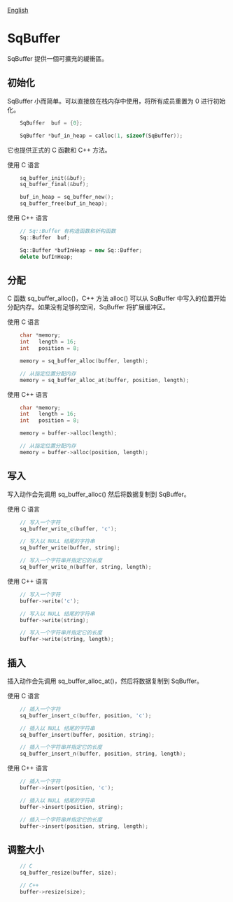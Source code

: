[English](SqBuffer.md)

# SqBuffer

SqBuffer 提供一個可擴充的緩衝區。

## 初始化

SqBuffer 小而简单。可以直接放在栈内存中使用，将所有成员重置为 0 进行初始化。

```c
	SqBuffer  buf = {0};

	SqBuffer *buf_in_heap = calloc(1, sizeof(SqBuffer));
```

它也提供正式的 C 函數和 C++ 方法。  
  
使用 C 语言

```c
	sq_buffer_init(&buf);
	sq_buffer_final(&buf);

	buf_in_heap = sq_buffer_new();
	sq_buffer_free(buf_in_heap);
```

使用 C++ 语言

```c++
	// Sq::Buffer 有构造函数和析构函数
	Sq::Buffer  buf;

	Sq::Buffer *bufInHeap = new Sq::Buffer;
	delete bufInHeap;
```

## 分配

C 函数 sq_buffer_alloc()，C++ 方法 alloc() 可以从 SqBuffer 中写入的位置开始分配内存。如果没有足够的空间，SqBuffer 将扩展缓冲区。  
  
使用 C 语言

```c
	char *memory;
	int   length = 16;
	int   position = 8;

	memory = sq_buffer_alloc(buffer, length);

	// 从指定位置分配内存
	memory = sq_buffer_alloc_at(buffer, position, length);
```

使用 C++ 语言

```c++
	char *memory;
	int   length = 16;
	int   position = 8;

	memory = buffer->alloc(length);

	// 从指定位置分配内存
	memory = buffer->alloc(position, length);
```

## 写入

写入动作会先调用 sq_buffer_alloc() 然后将数据复制到 SqBuffer。  
  
使用 C 语言

```c
	// 写入一个字符
	sq_buffer_write_c(buffer, 'c');

	// 写入以 NULL 结尾的字符串
	sq_buffer_write(buffer, string);

	// 写入一个字符串并指定它的长度
	sq_buffer_write_n(buffer, string, length);
```

使用 C++ 语言

```c++
	// 写入一个字符
	buffer->write('c');

	// 写入以 NULL 结尾的字符串
	buffer->write(string);

	// 写入一个字符串并指定它的长度
	buffer->write(string, length);
```

## 插入

插入动作会先调用 sq_buffer_alloc_at()，然后将数据复制到 SqBuffer。  
  
使用 C 语言

```c
	// 插入一个字符
	sq_buffer_insert_c(buffer, position, 'c');

	// 插入以 NULL 结尾的字符串
	sq_buffer_insert(buffer, position, string);

	// 插入一个字符串并指定它的长度
	sq_buffer_insert_n(buffer, position, string, length);
```

使用 C++ 语言

```c++
	// 插入一个字符
	buffer->insert(position, 'c');

	// 插入以 NULL 结尾的字符串
	buffer->insert(position, string);

	// 插入一个字符串并指定它的长度
	buffer->insert(position, string, length);
```

## 调整大小

```c++
	// C
	sq_buffer_resize(buffer, size);

	// C++
	buffer->resize(size);
```
